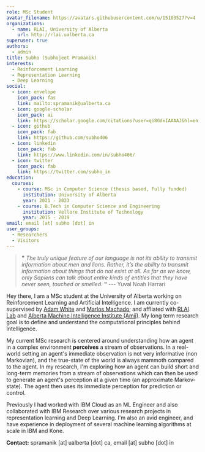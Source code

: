 ```yaml
---
role: MSc Student
avatar_filename: https://avatars.githubusercontent.com/u/15103527?v=4
organizations:
  - name: RLAI, University of Alberta
    url: http://rlai.ualberta.ca
superuser: true
authors:
  - admin
title: Subho (Subhojeet Pramanik)
interests:
  - Reinforcement Learning
  - Representation Learning
  - Deep Learning
social:
  - icon: envelope
    icon_pack: fas
    link: mailto:spramanik@ualberta.ca
  - icon: google-scholar
    icon_pack: ai
    link: https://scholar.google.com/citations?user=qi8GdxIAAAAJ&hl=en
  - icon: github
    icon_pack: fab
    link: https://github.com/subho406
  - icon: linkedin
    icon_pack: fab
    link: https://www.linkedin.com/in/subho406/
  - icon: twitter
    icon_pack: fab
    link: https://twitter.com/subho_in
education:
  courses:
    - course: MSc in Computer Science (thesis based, Fully funded)
      institution: University of Alberta
      year: 2021 - 2023
    - course: B.Tech in Computer Science and Engineering
      institution: Vellore Institute of Technology
      year: 2015 - 2019
email: email [at] subho [dot] in
user_groups:
  - Researchers
  - Visitors
---
```

> **"** *The truly unique feature of our language is not its ability to transmit information about men and lions. Rather, it’s the ability to transmit information
> about things that do not exist at all. As far as we know, only Sapiens can talk about entire kinds of entities that they have never seen, touched or smelled.* **"** --- Yuval Noah Harrari

Hey there, I am a MSc student at the University of Alberta working on Reinforcement Learning and Artificial Intelligence. I am currently co-supervised by [Adam White](https://sites.ualberta.ca/~amw8/) and [Marlos Machado](http://mcmachado.info); and affliated with [RLAI Lab](http://rlai.ualberta.ca) and [Alberta Machine Intelligence Institute (Amii)](https://www.amii.ca). My long term research goal is to define and understand the computational principles behind Intelligence.

My current MSc research is centered around understanding how an agent in a complex environment **perceives** a stream of observations. In a real-world setting an agent's immediate observation is not very informative (non Markovian), and the true-state of the world is always mammoth compared to the agent. In my research, I'm exploring how an agent can build short and long-term memories from a stream of observations which can then be used to generate an agent's perception at a given time (an approximate Markov-state). The agent then uses its immediate perception for prediction or control. 

Previously I had worked with IBM Cloud as an ML Engineer and also collaborated with IBM Research over various research projects in representation learning and Deep Learning. I'm also an avid engineer, and have experience in deployment of several machine learning algorithms at scale in IBM and Kone. 

**Contact:** spramanik \[at] ualberta \[dot] ca, email \[at] subho \[dot] in
